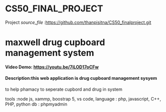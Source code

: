 # CS50_FINAL_PROJECT
Project
*source_file* :https://github.com/thanpisitna/CS50_finalproject.git
# maxwell drug cupboard management system
#### Video Demo:  <https://youtu.be/7iLOD17oCFw>
#### Description:this web application is drug cupboard management sysyem 
to help phamacy to seperate cupbord and drug in system

tools :node js, xammp, boostrap 5, vs code, 
language : php, javascript, C++, PHP, python
db : phpmyadmin

